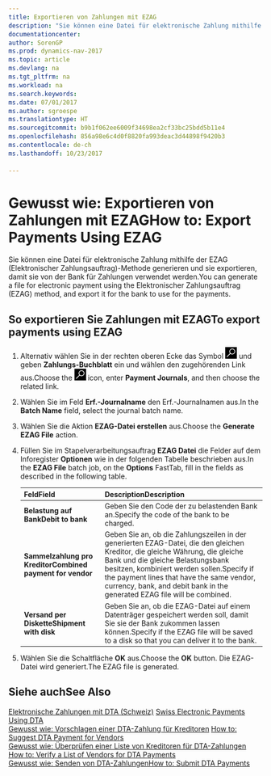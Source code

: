 ```yaml
---
title: Exportieren von Zahlungen mit EZAG
description: "Sie können eine Datei für elektronische Zahlung mithilfe der EZAG (Elektronischer Zahlungsauftrag)-Methode generieren und sie exportieren, damit sie von der Bank für Zahlungen verwendet werden."
documentationcenter: 
author: SorenGP
ms.prod: dynamics-nav-2017
ms.topic: article
ms.devlang: na
ms.tgt_pltfrm: na
ms.workload: na
ms.search.keywords: 
ms.date: 07/01/2017
ms.author: sgroespe
ms.translationtype: HT
ms.sourcegitcommit: b9b1f062ee6009f34698ea2cf33bc25bdd5b11e4
ms.openlocfilehash: 856a98e6c4d0f8820fa993deac3d44898f9420b3
ms.contentlocale: de-ch
ms.lasthandoff: 10/23/2017

---
```

# <a name="how-to-export-payments-using-ezag"></a><span data-ttu-id="5068a-103">Gewusst wie: Exportieren von Zahlungen mit EZAG</span><span class="sxs-lookup"><span data-stu-id="5068a-103">How to: Export Payments Using EZAG</span></span>
<span data-ttu-id="5068a-104">Sie können eine Datei für elektronische Zahlung mithilfe der EZAG (Elektronischer Zahlungsauftrag)-Methode generieren und sie exportieren, damit sie von der Bank für Zahlungen verwendet werden.</span><span class="sxs-lookup"><span data-stu-id="5068a-104">You can generate a file for electronic payment using the Elektronischer Zahlungsauftrag (EZAG) method, and export it for the bank to use for the payments.</span></span>  

## <a name="to-export-payments-using-ezag"></a><span data-ttu-id="5068a-105">So exportieren Sie Zahlungen mit EZAG</span><span class="sxs-lookup"><span data-stu-id="5068a-105">To export payments using EZAG</span></span>  

1.  <span data-ttu-id="5068a-106">Alternativ wählen Sie in der rechten oberen Ecke das Symbol ![Nach Seite oder Bericht suchen](../../media/ui-search/search_small.png "Nach Seite oder Bericht suchen") und geben **Zahlungs-Buchblatt** ein und wählen den zugehörenden Link aus.</span><span class="sxs-lookup"><span data-stu-id="5068a-106">Choose the ![Search for Page or Report](../../media/ui-search/search_small.png "Search for Page or Report icon") icon, enter **Payment Journals**, and then choose the related link.</span></span>  
2.  <span data-ttu-id="5068a-107">Wählen Sie im Feld **Erf.-Journalname** den Erf.-Journalnamen aus.</span><span class="sxs-lookup"><span data-stu-id="5068a-107">In the **Batch Name** field, select the journal batch name.</span></span>  
3.  <span data-ttu-id="5068a-108">Wählen Sie die Aktion **EZAG-Datei erstellen** aus.</span><span class="sxs-lookup"><span data-stu-id="5068a-108">Choose the **Generate EZAG File** action.</span></span>  
4.  <span data-ttu-id="5068a-109">Füllen Sie im Stapelverarbeitungsauftrag **EZAG Datei** die Felder auf dem Inforegister **Optionen** wie in der folgenden Tabelle beschrieben aus.</span><span class="sxs-lookup"><span data-stu-id="5068a-109">In the **EZAG File** batch job, on the **Options** FastTab, fill in the fields as described in the following table.</span></span>  

    |<span data-ttu-id="5068a-110">Feld</span><span class="sxs-lookup"><span data-stu-id="5068a-110">Field</span></span>|<span data-ttu-id="5068a-111">Description</span><span class="sxs-lookup"><span data-stu-id="5068a-111">Description</span></span>|  
    |---------------------------------|---------------------------------------|  
    |<span data-ttu-id="5068a-112">**Belastung auf Bank**</span><span class="sxs-lookup"><span data-stu-id="5068a-112">**Debit to bank**</span></span>|<span data-ttu-id="5068a-113">Geben Sie den Code der zu belastenden Bank an.</span><span class="sxs-lookup"><span data-stu-id="5068a-113">Specify the code of the bank to be charged.</span></span>|  
    |<span data-ttu-id="5068a-114">**Sammelzahlung pro Kreditor**</span><span class="sxs-lookup"><span data-stu-id="5068a-114">**Combined payment for vendor**</span></span>|<span data-ttu-id="5068a-115">Geben Sie an, ob die Zahlungszeilen in der generierten EZAG-Datei, die den gleichen Kreditor, die gleiche Währung, die gleiche Bank und die gleiche Belastungsbank besitzen, kombiniert werden sollen.</span><span class="sxs-lookup"><span data-stu-id="5068a-115">Specify if the payment lines that have the same vendor, currency, bank, and debit bank in the generated EZAG file will be combined.</span></span>|  
    |<span data-ttu-id="5068a-116">**Versand per Diskette**</span><span class="sxs-lookup"><span data-stu-id="5068a-116">**Shipment with disk**</span></span>|<span data-ttu-id="5068a-117">Geben Sie an, ob die EZAG-Datei auf einem Datenträger gespeichert werden soll, damit Sie sie der Bank zukommen lassen können.</span><span class="sxs-lookup"><span data-stu-id="5068a-117">Specify if the EZAG file will be saved to a disk so that you can deliver it to the bank.</span></span>|  

5.  <span data-ttu-id="5068a-118">Wählen Sie die Schaltfläche **OK** aus.</span><span class="sxs-lookup"><span data-stu-id="5068a-118">Choose the **OK** button.</span></span> <span data-ttu-id="5068a-119">Die EZAG-Datei wird generiert.</span><span class="sxs-lookup"><span data-stu-id="5068a-119">The EZAG file is generated.</span></span>  

## <a name="see-also"></a><span data-ttu-id="5068a-120">Siehe auch</span><span class="sxs-lookup"><span data-stu-id="5068a-120">See Also</span></span>  
 <span data-ttu-id="5068a-121">[Elektronische Zahlungen mit DTA (Schweiz)](swiss-electronic-payments-using-dta.md) </span><span class="sxs-lookup"><span data-stu-id="5068a-121">[Swiss Electronic Payments Using DTA](swiss-electronic-payments-using-dta.md) </span></span>  
 <span data-ttu-id="5068a-122">[Gewusst wie: Vorschlagen einer DTA-Zahlung für Kreditoren](how-to-suggest-dta-payment-for-vendors.md) </span><span class="sxs-lookup"><span data-stu-id="5068a-122">[How to: Suggest DTA Payment for Vendors](how-to-suggest-dta-payment-for-vendors.md) </span></span>  
 <span data-ttu-id="5068a-123">[Gewusst wie: Überprüfen einer Liste von Kreditoren für DTA-Zahlungen](how-to-verify-a-list-of-vendors-for-dta-payments.md) </span><span class="sxs-lookup"><span data-stu-id="5068a-123">[How to: Verify a List of Vendors for DTA Payments](how-to-verify-a-list-of-vendors-for-dta-payments.md) </span></span>  
 [<span data-ttu-id="5068a-124">Gewusst wie: Senden von DTA-Zahlungen</span><span class="sxs-lookup"><span data-stu-id="5068a-124">How to: Submit DTA Payments</span></span>](how-to-submit-dta-payments.md) 

